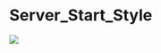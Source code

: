 # Server_Start_Style
 
<a href=""><img src="https://img.freepik.com/vektoren-premium/flagge-von-deutschland-vektor-illustration_514344-272.jpg?size=626&ext=jpg&ga=GA1.1.1826414947.1699833600&semt=ais"></a>